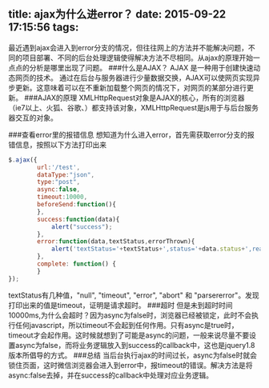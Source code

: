 title: ajax为什么进error？
date: 2015-09-22 17:15:56
tags:
---
最近遇到ajax会进入到error分支的情况，但往往网上的方法并不能解决问题，不同的项目部署、不同的后台处理逻辑使得解决方法不尽相同。从ajax的原理开始一点点的分析是哪里出现了问题。
###什么是AJAX？
AJAX 是一种用于创建快速动态网页的技术。
通过在后台与服务器进行少量数据交换，AJAX可以使网页实现异步更新。这意味着可以在不重新加载整个网页的情况下，对网页的某部分进行更新。
###AJAX的原理
XMLHttpRequest对象是AJAX的核心，所有的浏览器（ie7以上、火狐、谷歌、）都支持该对象，XMLHttpRequest是js用于与后台服务器交互的对象。

###查看error里的报错信息
想知道为什么进入error，首先需获取error分支的报错信息，按照以下方法打印出来
```javascript
$.ajax({
		url:'/test',
		dataType:"json",
		type:"post",
		async:false,
		timeout:10000,
		beforeSend:function(){     
		},
		success:function(data){
		    alert("success");
		},
		error:function(data,textStatus,errorThrown){
			alert('textStatus='+textStatus+',status='+data.status+',readyState='+data.readyState);
		},
		complete: function() {
		}
}); 
``` 
textStatus有几种值，"null", "timeout", "error", "abort" 和 "parsererror"。发现打印出来的值是timeout，证明是请求超时。
###超时
但是未到超时时间10000ms,为什么会超时？因为async为false时，浏览器已经被锁定，此时不会执行任何javascript，所以timeout不会起到任何作用。只有async是true时，timeout才会起作用。这时候就想到了可能是async的问题，一般来说尽量不要设置async为false，而将业务逻辑放入到success的callback中，这也是jquery1.8版本所倡导的方式。
###总结
当后台执行ajax的时间过长，async为false时就会锁住页面，这时微信浏览器会进入到error中，报timeout的错误。解决方法是将async:false去掉，并在success的callback中处理对应业务逻辑。

